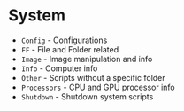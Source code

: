 # System

- `Config` - Configurations
- `FF` - File and Folder related
- `Image` - Image manipulation and info
- `Info` - Computer info
- `Other` - Scripts without a specific folder
- `Processors` - CPU and GPU processor info
- `Shutdown` - Shutdown system scripts
